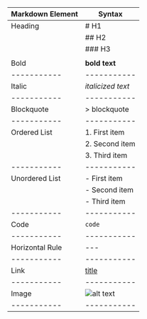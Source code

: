 | Markdown Element | __Syntax__ |
| ----------- | ----------- |
| Heading |	# H1|
| | ## H2 | 
| | ### H3 |
|  |  |
| Bold | **bold text** |
| ----------- | ----------- |
| Italic |	*italicized text* |
| ----------- | ----------- |
| Blockquote |	> blockquote |
| ----------- | ----------- |
| Ordered List |	1. First item
| | 2. Second item |
| | 3. Third item |
| ----------- | ----------- |
| Unordered List |	- First item |
|  |- Second item |
|  |- Third item |
| ----------- | ----------- |
| Code |	`code` |
| ----------- | ----------- |
| Horizontal Rule |	--- |
| ----------- | ----------- |
| Link |	[title](https://www.example.com) |
| ----------- | ----------- |
| Image	| ![alt text](image.jpg) |
| ----------- | ----------- |
